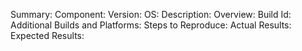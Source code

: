 Summary: 
Component:
Version:
OS:
Description: 
    Overview: 
    Build Id:
    Additional Builds and Platforms:
Steps to Reproduce:
Actual Results: 
Expected Results:
